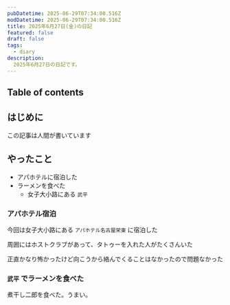 ```yaml
---
pubDatetime: 2025-06-29T07:34:00.516Z
modDatetime: 2025-06-29T07:34:00.516Z
title: 2025年6月27日(金)の日記
featured: false
draft: false
tags:
  - diary
description:
  2025年6月27日の日記です。
---
```


## Table of contents

## はじめに

この記事は人間が書いています

## やったこと

- アパホテルに宿泊した
- ラーメンを食べた
    - 女子大小路にある `武平`

### アパホテル宿泊

今回は女子大小路にある `アパホテル名古屋栄東` に宿泊した

周囲にはホストクラブがあって、タトゥーを入れた人がたくさんいた

正直かなり怖かったけど向こうから絡んでくることはなかったので問題なかった

### `武平` でラーメンを食べた

煮干し二郎を食べた。うまい。
